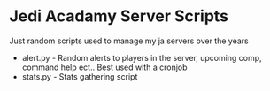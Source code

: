 # Jedi Acadamy Server Scripts
 
Just random scripts used to manage my ja servers over the years

* alert.py - Random alerts to players in the server, upcoming comp, command help ect.. Best used with a cronjob
* stats.py - Stats gathering script

